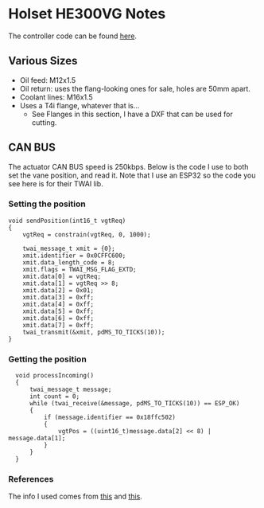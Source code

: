 # Holset HE300VG Notes

The controller code can be found [here](https://github.com/BlackthumbTV/VgtController).

## Various Sizes
- Oil feed: M12x1.5
- Oil return: uses the flang-looking ones for sale, holes are 50mm apart.
- Coolant lines: M16x1.5
- Uses a T4i flange, whatever that is...
  - See Flanges in this section, I have a DXF that can be used for cutting.

## CAN BUS
The actuator CAN BUS speed is 250kbps. Below is the code I use to both set the vane position, and read it. Note that I use an ESP32 so the code you see here is for their TWAI lib.

### Setting the position

```
void sendPosition(int16_t vgtReq)
{
    vgtReq = constrain(vgtReq, 0, 1000);

    twai_message_t xmit = {0};
    xmit.identifier = 0x0CFFC600;
    xmit.data_length_code = 8;
    xmit.flags = TWAI_MSG_FLAG_EXTD;
    xmit.data[0] = vgtReq;
    xmit.data[1] = vgtReq >> 8;
    xmit.data[2] = 0x01;
    xmit.data[3] = 0xff;
    xmit.data[4] = 0xff;
    xmit.data[5] = 0xff;
    xmit.data[6] = 0xff;
    xmit.data[7] = 0xff;
    twai_transmit(&xmit, pdMS_TO_TICKS(10));
}

```

### Getting the position

```
  void processIncoming()
  {
      twai_message_t message;
      int count = 0;
      while (twai_receive(&message, pdMS_TO_TICKS(10)) == ESP_OK)
      {
          if (message.identifier == 0x18ffc502)
          {
              vgtPos = ((uint16_t)message.data[2] << 8) | message.data[1];
          }
      }
  }
```

### References
The info I used comes from [this](https://www.cumminsforum.com/threads/he351ve-control.1072194/page-3) and [this](https://mopar1973man.com/topic/9632-he351ve-stand-alone-arduino-controller-code-for-2nd-gen-cummins/?page=18).